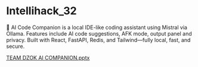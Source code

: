 # Intellihack_32
🧠 AI Code Companion is a local IDE-like coding assistant using Mistral via Ollama. Features include AI code suggestions, AFK mode, output panel and privacy. Built with React, FastAPI, Redis, and Tailwind—fully local, fast, and secure.

[TEAM DZOK AI COMPANION.pptx](https://github.com/user-attachments/files/19885944/TEAM.DZOK.AI.COMPANION.pptx)
